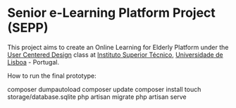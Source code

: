 # Senior e-Learning Platform Project (SEPP)

This project aims to create an Online Learning for Elderly Platform under the [User Centered Design](https://fenix.tecnico.ulisboa.pt/cursos/meic-a/disciplina-curricular/283003985068057) class at [Instituto Superior Técnico](http://tecnico.ulisboa.pt/), [Universidade de Lisboa](http://www.ulisboa.pt/) - Portugal.



How to run the final prototype:

composer dumpautoload
composer update
composer install
touch storage/database.sqlite
php artisan migrate
php artisan serve